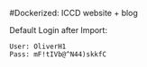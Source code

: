 #Dockerized: ICCD website + blog

Default Login after Import:
```
User: OliverH1
Pass: mF!tIVb@^N44)skkfC
```